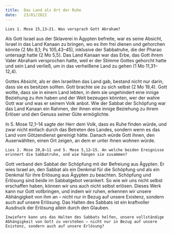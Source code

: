 ```yaml
---
title:  Das Land als Ort der Ruhe
date:   23/01/2022
---
```


`Lies 1. Mose 15,13–21. Was versprach Gott Abraham?`

Als Gott Israel aus der Sklaverei in Ägypten befreite, war es seine Absicht, Israel in das Land Kanaan zu bringen, wo es ihm frei dienen und gehorchen könnte (2 Mo 8,1; Ps 105,43–45), inklusive der Sabbatruhe, die der Pharao untersagt hatte (2 Mo 5,5). Das Land Kanaan war das Erbe, das Gott ihrem Vater Abraham versprochen hatte, weil er der Stimme Gottes gehorcht hatte und sein Land verließ, um in das verheißene Land zu gehen (1 Mo 11,31–12,4).

Gottes Absicht, als er den Israeliten das Land gab, bestand nicht nur darin, dass sie es besitzen sollten. Gott brachte sie zu sich selbst (2 Mo 19,4). Gott wollte, dass sie in einem Land lebten, in dem sie ungehindert eine innige Beziehung zu ihm haben und der Welt bezeugen könnten, wer der wahre Gott war und was er seinem Volk anbot. Wie der Sabbat der Schöpfung war das Land Kanaan ein Rahmen, der ihnen eine innige Beziehung zu ihrem Erlöser und den Genuss seiner Güte ermöglichte.

In 5. Mose 12,1–14 sagte der Herr dem Volk, dass es Ruhe finden würde, und zwar nicht einfach durch das Betreten des Landes, sondern wenn es das Land vom Götzendienst gereinigt hätte. Danach würde Gott ihnen, den Auserwählten, einen Ort zeigen, an dem er unter ihnen wohnen würde.

`Lies 2. Mose 20,8–11 und 5. Mose 5,12–15. An welche beiden Ereignisse erinnert die Sabbatruhe, und wie hängen sie zusammen?`

Gott verband den Sabbat der Schöpfung mit der Befreiung aus Ägypten. Er wies Israel an, den Sabbat als ein Denkmal für die Schöpfung und als ein Denkmal für ihre Erlösung aus Ägypten zu beachten. Schöpfung und Erlösung sind beide im Sabbatgebot verankert. So wie wir uns nicht selbst erschaffen haben, können wir uns auch nicht selbst erlösen. Dieses Werk kann nur Gott vollbringen, und indem wir ruhen, erkennen wir unsere Abhängigkeit von ihm an – nicht nur in Bezug auf unsere Existenz, sondern auch auf unsere Erlösung. Das Halten des Sabbats ist ein kraftvoller Ausdruck der ­Erlösung allein durch den Glauben.

`Inwiefern kann uns das Halten des Sabbats helfen, unsere vollständige Abhängigkeit von Gott zu verstehen – nicht nur in Bezug auf unsere Existenz, sondern auch auf unsere Erlösung?`